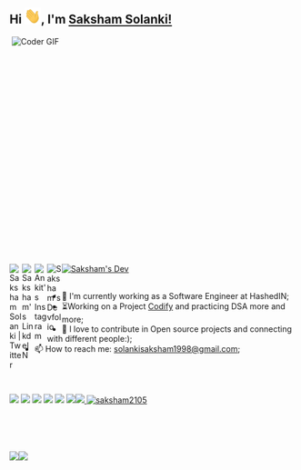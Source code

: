 ## Hi <img src="https://github.com/saksham2105/saksham2105/blob/main/Hi.gif" width="29px">, I'm [Saksham Solanki!](saksham2105.github.io/portfolio/) 
 
 

<img align="right" src="https://github.com/saksham2105/saksham2105/blob/main/developer.gif" alt="Coder GIF" width="500" height="400">

 <a href="https://github.com/saksham2105">
  <img src="https://d2fltix0v2e0sb.cloudfront.net/dev-badge.svg" alt="Saksham's Dev" width="26"/>
</a>
<a href="https://twitter.com/ankitwarbhe">
  <img align="left" alt="Saksham Solanki | Twitter" width="22px" src="https://cdn.jsdelivr.net/npm/simple-icons@v3/icons/twitter.svg" />
</a>
<a href="https://www.linkedin.com/in/saksham-solanki-248691174/">
  <img align="left" alt="Saksham's LinkdeIN" width="22px" src="https://cdn.jsdelivr.net/npm/simple-icons@v3/icons/linkedin.svg" />
</a>
<a href="https://www.instagram.com/capable_saksham_/">
  <img align="left" alt="Ankit's Instagram" width="22px" src="https://cdn.jsdelivr.net/npm/simple-icons@v3/icons/instagram.svg" />
</a>
<a href="https://saksham2105.github.io/portfolio/">
  <img align="left" alt="Saksham's Devfolio" width="26px" src="https://pbs.twimg.com/profile_images/1212398116101472257/VVvZ_m4A_400x400.png"/>
</a><br><br>






- :telescope: I'm currently working as a Software Engineer at HashedIN;
- :hourglass_flowing_sand:Working on a Project [Codify](https://github.com/saksham2105/codify) and practicing DSA more and more;
- 💬 I love to contribute in Open source projects and connecting with different people:);
- 📫 How to reach me: solankisaksham1998@gmail.com;
<br><br><br><br>

![](https://img.shields.io/badge/Angular-%3C%2F%3E-blueviolet) ![](https://img.shields.io/badge/Advance%20Java-%3C%2F%3E-yellow) ![](https://img.shields.io/badge/Modern%20C++-%3C%2F%3E-blueviolet) ![](https://img.shields.io/badge/Python-%7C-0%2C%2022%2C%20100) ![](https://img.shields.io/badge/JavaScript-%7C-yellowgreen) ![](https://img.shields.io/badge/Dart-%7C-blue)![](https://img.shields.io/badge/Springboot-%7C-blue)<a href="https://github.com/saksham2105">
  <img src="https://komarev.com/ghpvc/?username=saksham2105&label=Views&color=blue&style=plastic" alt="saksham2105" />
</a>

<br><br><br><br>
<img align="" height='130px' src="https://github-readme-stats.vercel.app/api?username=saksham2105&hide_title=true&show_icons=true&include_all_commits=true&line_height=21&bg_color=0,EC6C6C,FFD479,FFFC79,73FA79&theme=graywhite" /><img align="" height='130px' src="https://github-readme-stats.vercel.app/api/top-langs/?username=saksham2105&hide_title=true&layout=compact&bg_color=0,73FA79,73FDFF,D783FF&theme=graywhite" />
